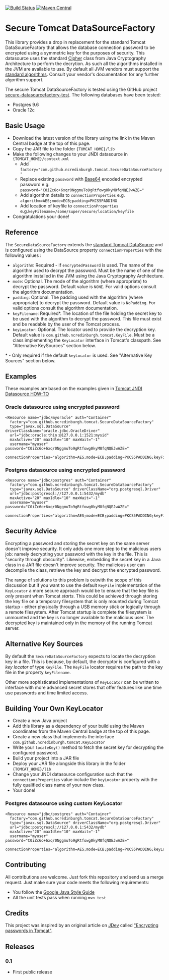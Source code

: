[![Build Status](https://travis-ci.org/ncredinburgh/secure-tomcat-datasourcefactory.svg?branch=master)](https://travis-ci.org/ncredinburgh/secure-tomcat-datasourcefactory)
[![Maven Central](https://maven-badges.herokuapp.com/maven-central/com.github.ncredinburgh/secure-tomcat-datasourcefactory/badge.svg)](https://maven-badges.herokuapp.com/maven-central/com.github.ncredinburgh/secure-tomcat-datasourcefactory)

Secure Tomcat DataSourceFactory
===============================

This library provides a drop in replacement for the standard Tomcat DataSourceFactory that allows the database connection password to be encrypted using a symmetric key for the purposes of security.  This datasource uses the standard [Cipher](http://docs.oracle.com/javase/7/docs/api/javax/crypto/Cipher.html) class from Java Cryptography Architecture to perform the decrytion.  As such all the algorithms installed in the JVM are available to use.  By default all JVM vendors must support the [standard algorithms](http://docs.oracle.com/javase/7/docs/technotes/guides/security/StandardNames.html#impl). Consult your vendor's documentation for any further algorithm support.

The secure Tomcat DataSourceFactory is tested using the GitHub project [secure-datasourcefactory-test](https://github.com/grantjforrester/secure-datasourcefactory-test). The following databases have been tested:

* Postgres 9.6
* Oracle 12c    


Basic Usage
-----------
* Download the latest version of the library using the link in the Maven Central badge at the top of this page.   
* Copy the JAR file to the folder `{TOMCAT_HOME}/lib`
* Make the following changes to your JNDI datasource in `{TOMCAT_HOME}/context.xml` 
    * Add `factory="com.github.ncredinburgh.tomcat.SecureDataSourceFactory"`
    * Replace existing `password` with [Base64](https://en.wikipedia.org/wiki/Base64) encoded encrypted password e.g. `password="C0iZc6o+6xqr0NggmuTo9gRtfowg0kyM8fqNQEJwAZE="`
    * Add algorithm details to `connectionProperties` e.g. `algorithm=AES;mode=ECB;padding=PKCS5PADDING`
    * Add location of keyfile to `connectionProperties` e.g.`keyFilename=/some/super/secure/location/keyfile`
* Congratulations your done!  


Reference
---------
The `SecureDataSourceFactory` extends the [standard Tomcat DataSource](https://tomcat.apache.org/tomcat-7.0-doc/api/org/apache/tomcat/jdbc/pool/DataSourceFactory.html) and is configured using the DataSource property `connectionProperties` with the following values :

* `algorithm`: Required - if `encryptedPassword` is used. The name of the algorithm used to decrypt the password. Must be the name of one of the algorithm installed in the JVM using the Java Cryptography Architecture.
* `mode`: Optional. The mode of the algorithm (where appropriate) to decrypt the password. Default value is `NONE`. For valid options consult the algorithm documentation.
* `padding`:  Optional. The padding used with the algorithm (where appropriate) to decrypt the password. Default value is `NoPadding`. For valid options consult the algorithm documentation.
* `keyFilename`: Required*. The location of the file holding the secret key to be used with the algorithm to decrypt the password.  This file must exist and be readable by the user of the Tomcat process.
* `keyLocator`: Optional. The locator used to provide the decryption key. Default value is `com.github.ncredinburgh.tomcat.KeyFile`.  Must be a class implementing the `KeyLocator` interface in Tomcat's classpath. See "Alternative KeySources" section below.

\* - Only required if the default `keyLocator` is used. See "Alternative Key Sources" section below.


Examples
-------- 
These examples are based on the examples given in [Tomcat JNDI Datasource HOW-TO](https://tomcat.apache.org/tomcat-7.0-doc/jndi-datasource-examples-howto.html)

### Oracle datasource using encrypted password  

	<Resource name="jdbc/myoracle" auth="Container"
	  factory="com.github.ncredinburgh.tomcat.SecureDataSourceFactory"
	  type="javax.sql.DataSource" driverClassName="oracle.jdbc.OracleDriver"
	  url="jdbc:oracle:thin:@127.0.0.1:1521:mysid"
	  maxActive="20" maxIdle="10" maxWait="-1"
	  username="myuser" password="C0iZc6o+6xqr0NggmuTo9gRtfowg0kyM8fqNQEJwAZE="
      connectionProperties="algorithm=AES;mode=ECB;padding=PKCS5PADDING;keyFilename=/some/super/secure/location/keyfile"/>

### Postgres datasource using encrypted password 

    <Resource name="jdbc/postgres" auth="Container"
      factory="com.github.ncredinburgh.tomcat.SecureDataSourceFactory"
      type="javax.sql.DataSource" driverClassName="org.postgresql.Driver"
      url="jdbc:postgresql://127.0.0.1:5432/mydb"
      maxActive="20" maxIdle="10" maxWait="-1"
      username="myuser" password="C0iZc6o+6xqr0NggmuTo9gRtfowg0kyM8fqNQEJwAZE="
      connectionProperties="algorithm=AES;mode=ECB;padding=PKCS5PADDING;keyFilename=/some/super/secure/location/keyfile"/>     


Security Advice
---------------
Encrypting a password and storing the secret key on the same server doesn't improve security.  It only adds one more step to the malicious users job: namely decrypting your password with the key in the file. This is "security through obscurity". Likewise, embedding the secret key in a Java class in a JAR file doesn't improve security.  The malicious user can decompile the class, retrieve the key and decrypt the encrypted password.

The range of solutions to this problem is outwith the scope of this discussion but if you want to use the default `KeyFile` implementation of the `KeyLocator` a more secure approach would be to ensure that the key file is *only* present when Tomcat *starts*.  This could be achieved through storing the key file on a temporary filesystem that is only mounted during Tomcat startup - either physically through a USB memory stick or logically through a remote filesystem. After Tomcat startup is complete the filesystem is unmounted and the key is no longer available to the malicious user.  The decrypted key is maintained only in the memory of the running Tomcat server.


Alternative Key Sources
-----------------------
By default the `SecureDataSourceFactory` expects to locate the decryption key in a file. This is because, by default, the decryptor is configured with a *key locator* of type `KeyFile`.  The `KeyFile` locator requires the path to the key file in the property `keyFilename`.

Other more sophisticated implementations of `KeyLocator` can be written to interface with more advanced secret stores that offer features like one time use passwords and time limited access.


Building Your Own KeyLocator
----------------------------
* Create a new Java project
* Add this library as a dependency of your build using the Maven coordinates from the Maven Central badge at the top of this page.
* Create a new class that implements the interface `com.github.ncredinburgh.tomcat.KeyLocator`
* Write your `locateKey()` method to fetch the secret key for decrypting the configured password.
* Build your project into a JAR file
* Deploy your JAR file alongside this library in the folder `{TOMCAT_HOME}/lib`
* Change your JNDI datasource configuration such that the `connectionsProperties` value include the `keyLocator` property with the fully qualified class name of your new class.
* Your done!


### Postgres datasource using custom KeyLocator

    <Resource name="jdbc/postgres" auth="Container"
      factory="com.github.ncredinburgh.tomcat.SecureDataSourceFactory"
      type="javax.sql.DataSource" driverClassName="org.postgresql.Driver"
      url="jdbc:postgresql://127.0.0.1:5432/mydb"
      maxActive="20" maxIdle="10" maxWait="-1"
      username="myuser" password="C0iZc6o+6xqr0NggmuTo9gRtfowg0kyM8fqNQEJwAZE="
      connectionProperties="algorithm=AES;mode=ECB;padding=PKCS5PADDING;keyLocator=com.example.MyKeyLocator"/>     

Contributing
------------

All contributions are welcome. Just fork this repository and send us a merge request.  Just make sure your code meets the following requirements:

* You follow the [Google Java Style Guide](https://google.github.io/styleguide/javaguide.html)
* All the unit tests pass when running `mvn test`



Credits
-------
This project was inspired by an original article on [JDev](www.jdev.it) called ["Encrypting passwords in Tomcat"](https://www.jdev.it/encrypting-passwords-in-tomcat/).   


Releases
--------

### 0.1

- First public release